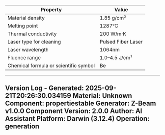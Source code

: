 | Property | Value |
|----------|-------|
| Material density | 1.85 g/cm³ |
| Melting point | 1287°C |
| Thermal conductivity | 200 W/m·K |
| Laser type for cleaning | Pulsed Fiber Laser |
| Laser wavelength | 1064nm |
| Fluence range | 1.0–4.5 J/cm² |
| Chemical formula or scientific symbol | Be |


---
Version Log - Generated: 2025-09-21T20:26:30.034159
Material: Unknown
Component: propertiestable
Generator: Z-Beam v1.0.0
Component Version: 2.0.0
Author: AI Assistant
Platform: Darwin (3.12.4)
Operation: generation
---